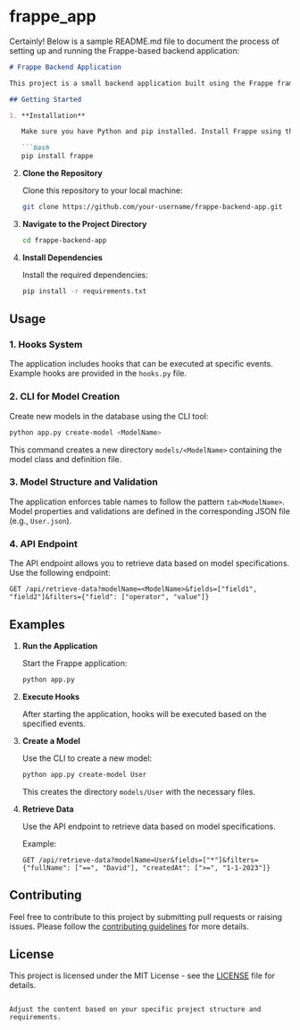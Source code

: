 # frappe_app

Certainly! Below is a sample README.md file to document the process of setting up and running the Frappe-based backend application:

```markdown
# Frappe Backend Application

This project is a small backend application built using the Frappe framework in Python. It showcases features like a Hooks System, CLI for Model Creation, Model Structure and Validation, and an API Endpoint to retrieve data based on model specifications.

## Getting Started

1. **Installation**

   Make sure you have Python and pip installed. Install Frappe using the following command:

   ```bash
   pip install frappe
   ```

2. **Clone the Repository**

   Clone this repository to your local machine:

   ```bash
   git clone https://github.com/your-username/frappe-backend-app.git
   ```

3. **Navigate to the Project Directory**

   ```bash
   cd frappe-backend-app
   ```

4. **Install Dependencies**

   Install the required dependencies:

   ```bash
   pip install -r requirements.txt
   ```

## Usage

### 1. Hooks System

   The application includes hooks that can be executed at specific events. Example hooks are provided in the `hooks.py` file.

### 2. CLI for Model Creation

   Create new models in the database using the CLI tool:

   ```bash
   python app.py create-model <ModelName>
   ```

   This command creates a new directory `models/<ModelName>` containing the model class and definition file.

### 3. Model Structure and Validation

   The application enforces table names to follow the pattern `tab<ModelName>`. Model properties and validations are defined in the corresponding JSON file (e.g., `User.json`).

### 4. API Endpoint

   The API endpoint allows you to retrieve data based on model specifications. Use the following endpoint:

   ```
   GET /api/retrieve-data?modelName=<ModelName>&fields=["field1", "field2"]&filters={"field": ["operator", "value"]}
   ```

## Examples

1. **Run the Application**

   Start the Frappe application:

   ```bash
   python app.py
   ```

2. **Execute Hooks**

   After starting the application, hooks will be executed based on the specified events.

3. **Create a Model**

   Use the CLI to create a new model:

   ```bash
   python app.py create-model User
   ```

   This creates the directory `models/User` with the necessary files.

4. **Retrieve Data**

   Use the API endpoint to retrieve data based on model specifications.

   Example:

   ```
   GET /api/retrieve-data?modelName=User&fields=["*"]&filters={"fullName": ["==", "David"], "createdAt": [">=", "1-1-2023"]}
   ```

## Contributing

Feel free to contribute to this project by submitting pull requests or raising issues. Please follow the [contributing guidelines](CONTRIBUTING.md) for more details.

## License

This project is licensed under the MIT License - see the [LICENSE](LICENSE) file for details.
```

Adjust the content based on your specific project structure and requirements.